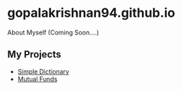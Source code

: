 # gopalakrishnan94.github.io

About Myself (Coming Soon....)

<h2>My Projects</h2>
<ul>
  <li><a href="https://gopalakrishnan94.github.io/SimpleDictionary" target="_blank">Simple Dictionary</a></li>
  <li><a href="https://gopalakrishnan94.github.io/MutualFunds" target="_blank">Mutual Funds</a></li>
</ul> 
